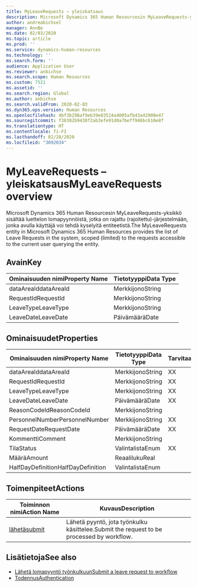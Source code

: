 ```yaml
---
title: MyLeaveRequests – yleiskatsaus
description: Microsoft Dynamics 365 Human Resourcesin MyLeaveRequests-yksikkö sisältää luettelon lomapyynnöistä, jotka on rajattu (rajoitettu)-järjestelmään, jonka avulla käyttäjä voi tehdä kyselyitä entiteetistä.
author: andreabichsel
manager: AnnBe
ms.date: 02/03/2020
ms.topic: article
ms.prod: ''
ms.service: dynamics-human-resources
ms.technology: ''
ms.search.form: ''
audience: Application User
ms.reviewer: anbichse
ms.search.scope: Human Resources
ms.custom: 7521
ms.assetid: ''
ms.search.region: Global
ms.author: anbichse
ms.search.validFrom: 2020-02-03
ms.dyn365.ops.version: Human Resources
ms.openlocfilehash: 4bf3b298af9eb39e03514a4005afb43a42908e47
ms.sourcegitcommit: f38302b9430f2ab3efe91d0a7beff946bc610e8f
ms.translationtype: HT
ms.contentlocale: fi-FI
ms.lasthandoff: 02/28/2020
ms.locfileid: "3092034"
---
```

# <a name="myleaverequests-overview"></a><span data-ttu-id="462e4-103">MyLeaveRequests – yleiskatsaus</span><span class="sxs-lookup"><span data-stu-id="462e4-103">MyLeaveRequests overview</span></span>

<span data-ttu-id="462e4-104">Microsoft Dynamics 365 Human Resourcesin MyLeaveRequests-yksikkö sisältää luettelon lomapyynnöistä, jotka on rajattu (rajoitettu)-järjestelmään, jonka avulla käyttäjä voi tehdä kyselyitä entiteetistä.</span><span class="sxs-lookup"><span data-stu-id="462e4-104">The MyLeaveRequests entity in Microsoft Dynamics 365 Human Resources provides the list of Leave Requests in the system, scoped (limited) to the requests accessible to the current user querying the entity.</span></span>

## <a name="key"></a><span data-ttu-id="462e4-105">Avain</span><span class="sxs-lookup"><span data-stu-id="462e4-105">Key</span></span>

  | <span data-ttu-id="462e4-106">Ominaisuuden nimi</span><span class="sxs-lookup"><span data-stu-id="462e4-106">Property Name</span></span> | <span data-ttu-id="462e4-107">Tietotyyppi</span><span class="sxs-lookup"><span data-stu-id="462e4-107">Data Type</span></span> |
  |---------------|-----------|
  | <span data-ttu-id="462e4-108">dataAreaId</span><span class="sxs-lookup"><span data-stu-id="462e4-108">dataAreaId</span></span>    | <span data-ttu-id="462e4-109">Merkkijono</span><span class="sxs-lookup"><span data-stu-id="462e4-109">String</span></span>    |
  | <span data-ttu-id="462e4-110">RequestId</span><span class="sxs-lookup"><span data-stu-id="462e4-110">RequestId</span></span>     | <span data-ttu-id="462e4-111">Merkkijono</span><span class="sxs-lookup"><span data-stu-id="462e4-111">String</span></span>    |
  | <span data-ttu-id="462e4-112">LeaveType</span><span class="sxs-lookup"><span data-stu-id="462e4-112">LeaveType</span></span>     | <span data-ttu-id="462e4-113">Merkkijono</span><span class="sxs-lookup"><span data-stu-id="462e4-113">String</span></span>    |
  | <span data-ttu-id="462e4-114">LeaveDate</span><span class="sxs-lookup"><span data-stu-id="462e4-114">LeaveDate</span></span>     | <span data-ttu-id="462e4-115">Päivämäärä</span><span class="sxs-lookup"><span data-stu-id="462e4-115">Date</span></span>      |
  
## <a name="properties"></a><span data-ttu-id="462e4-116">Ominaisuudet</span><span class="sxs-lookup"><span data-stu-id="462e4-116">Properties</span></span>

  | <span data-ttu-id="462e4-117">Ominaisuuden nimi</span><span class="sxs-lookup"><span data-stu-id="462e4-117">Property Name</span></span>     | <span data-ttu-id="462e4-118">Tietotyyppi</span><span class="sxs-lookup"><span data-stu-id="462e4-118">Data Type</span></span> | <span data-ttu-id="462e4-119">Tarvitaan</span><span class="sxs-lookup"><span data-stu-id="462e4-119">Required</span></span> |
  |-------------------|-----------|----------|
  | <span data-ttu-id="462e4-120">dataAreaId</span><span class="sxs-lookup"><span data-stu-id="462e4-120">dataAreaId</span></span>        | <span data-ttu-id="462e4-121">Merkkijono</span><span class="sxs-lookup"><span data-stu-id="462e4-121">String</span></span>    | <span data-ttu-id="462e4-122">X</span><span class="sxs-lookup"><span data-stu-id="462e4-122">X</span></span>        |
  | <span data-ttu-id="462e4-123">RequestId</span><span class="sxs-lookup"><span data-stu-id="462e4-123">RequestId</span></span>         | <span data-ttu-id="462e4-124">Merkkijono</span><span class="sxs-lookup"><span data-stu-id="462e4-124">String</span></span>    | <span data-ttu-id="462e4-125">X</span><span class="sxs-lookup"><span data-stu-id="462e4-125">X</span></span>        |
  | <span data-ttu-id="462e4-126">LeaveType</span><span class="sxs-lookup"><span data-stu-id="462e4-126">LeaveType</span></span>         | <span data-ttu-id="462e4-127">Merkkijono</span><span class="sxs-lookup"><span data-stu-id="462e4-127">String</span></span>    | <span data-ttu-id="462e4-128">X</span><span class="sxs-lookup"><span data-stu-id="462e4-128">X</span></span>        |
  | <span data-ttu-id="462e4-129">LeaveDate</span><span class="sxs-lookup"><span data-stu-id="462e4-129">LeaveDate</span></span>         | <span data-ttu-id="462e4-130">Päivämäärä</span><span class="sxs-lookup"><span data-stu-id="462e4-130">Date</span></span>      | <span data-ttu-id="462e4-131">X</span><span class="sxs-lookup"><span data-stu-id="462e4-131">X</span></span>        |
  | <span data-ttu-id="462e4-132">ReasonCodeId</span><span class="sxs-lookup"><span data-stu-id="462e4-132">ReasonCodeId</span></span>      | <span data-ttu-id="462e4-133">Merkkijono</span><span class="sxs-lookup"><span data-stu-id="462e4-133">String</span></span>    |          |
  | <span data-ttu-id="462e4-134">PersonnelNumber</span><span class="sxs-lookup"><span data-stu-id="462e4-134">PersonnelNumber</span></span>   | <span data-ttu-id="462e4-135">Merkkijono</span><span class="sxs-lookup"><span data-stu-id="462e4-135">String</span></span>    | <span data-ttu-id="462e4-136">X</span><span class="sxs-lookup"><span data-stu-id="462e4-136">X</span></span>        |
  | <span data-ttu-id="462e4-137">RequestDate</span><span class="sxs-lookup"><span data-stu-id="462e4-137">RequestDate</span></span>       | <span data-ttu-id="462e4-138">Päivämäärä</span><span class="sxs-lookup"><span data-stu-id="462e4-138">Date</span></span>      | <span data-ttu-id="462e4-139">X</span><span class="sxs-lookup"><span data-stu-id="462e4-139">X</span></span>        |
  | <span data-ttu-id="462e4-140">Kommentti</span><span class="sxs-lookup"><span data-stu-id="462e4-140">Comment</span></span>           | <span data-ttu-id="462e4-141">Merkkijono</span><span class="sxs-lookup"><span data-stu-id="462e4-141">String</span></span>    |          |
  | <span data-ttu-id="462e4-142">Tila</span><span class="sxs-lookup"><span data-stu-id="462e4-142">Status</span></span>            | <span data-ttu-id="462e4-143">Valintalista</span><span class="sxs-lookup"><span data-stu-id="462e4-143">Enum</span></span>      | <span data-ttu-id="462e4-144">X</span><span class="sxs-lookup"><span data-stu-id="462e4-144">X</span></span>        |
  | <span data-ttu-id="462e4-145">Määrä</span><span class="sxs-lookup"><span data-stu-id="462e4-145">Amount</span></span>            | <span data-ttu-id="462e4-146">Reaaliluku</span><span class="sxs-lookup"><span data-stu-id="462e4-146">Real</span></span>      |          |
  | <span data-ttu-id="462e4-147">HalfDayDefinition</span><span class="sxs-lookup"><span data-stu-id="462e4-147">HalfDayDefinition</span></span> | <span data-ttu-id="462e4-148">Valintalista</span><span class="sxs-lookup"><span data-stu-id="462e4-148">Enum</span></span>      |          |

## <a name="actions"></a><span data-ttu-id="462e4-149">Toimenpiteet</span><span class="sxs-lookup"><span data-stu-id="462e4-149">Actions</span></span>

 | <span data-ttu-id="462e4-150">Toiminnon nimi</span><span class="sxs-lookup"><span data-stu-id="462e4-150">Action Name</span></span>                               | <span data-ttu-id="462e4-151">Kuvaus</span><span class="sxs-lookup"><span data-stu-id="462e4-151">Description</span></span>                                     |
 |-------------------------------------------|-------------------------------------------------|
 | [<span data-ttu-id="462e4-152">lähetä</span><span class="sxs-lookup"><span data-stu-id="462e4-152">submit</span></span>](hr-developer-api-myleaverequests-submit.md)   | <span data-ttu-id="462e4-153">Lähetä pyyntö, jota työnkulku käsittelee.</span><span class="sxs-lookup"><span data-stu-id="462e4-153">Submit the request to be processed by workflow.</span></span> |

## <a name="see-also"></a><span data-ttu-id="462e4-154">Lisätietoja</span><span class="sxs-lookup"><span data-stu-id="462e4-154">See also</span></span>

- [<span data-ttu-id="462e4-155">Lähetä lomapyyntö työnkulkuun</span><span class="sxs-lookup"><span data-stu-id="462e4-155">Submit a leave request to workflow</span></span>](hr-developer-api-myleaverequests-submit.md)
- [<span data-ttu-id="462e4-156">Todennus</span><span class="sxs-lookup"><span data-stu-id="462e4-156">Authentication</span></span>](hr-developer-api-authentication.md)